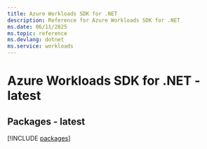```yaml
---
title: Azure Workloads SDK for .NET
description: Reference for Azure Workloads SDK for .NET
ms.date: 06/11/2025
ms.topic: reference
ms.devlang: dotnet
ms.service: workloads
---
```

# Azure Workloads SDK for .NET - latest
## Packages - latest
[!INCLUDE [packages](workloads-index.md)]